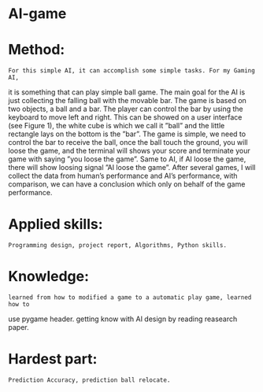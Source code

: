 # AI-game
# Method:
	For this simple AI, it can accomplish some simple tasks. For my Gaming AI,
it is something that can play simple ball game. The main goal for the AI is
just collecting the falling ball with the movable bar.
	The game is based on two objects, a ball and a bar. The player can control
the bar by using the keyboard to move left and right. This can be
showed on a user interface (see Figure 1), the white cube is which we call it ”ball”
and the little rectangle lays on the bottom is the ”bar”. The game is simple, we
need to control the bar to receive the ball, once the ball touch the ground, you
will loose the game, and the terminal will shows your score and terminate your
game with saying ”you loose the game”. Same to AI, if AI loose the game, there
will show loosing signal ”AI loose the game”. After several games, I will collect
the data from human’s performance and AI’s performance, with comparison,
we can have a conclusion which only on behalf of the game performance.
# Applied skills:
	Programming design, project report, Algorithms, Python skills.
# Knowledge:
	learned from how to modified a game to a automatic play game, learned how to
use pygame header. getting know with AI design by reading reasearch paper.
# Hardest part:
	Prediction Accuracy, prediction ball relocate.

